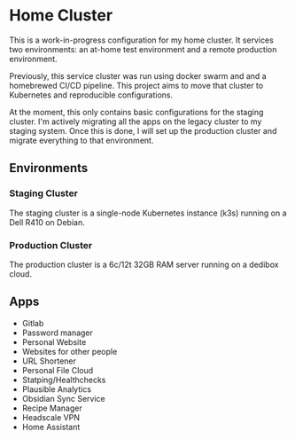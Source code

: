# Home Cluster
This is a work-in-progress configuration for my home cluster. It services two environments: an at-home test environment and a remote production environment.

Previously, this service cluster was run using docker swarm and and a homebrewed CI/CD pipeline. This project aims to move that cluster to Kubernetes and reproducible configurations.

At the moment, this only contains basic configurations for the staging cluster. I'm actively migrating all the apps on the legacy cluster to my staging system. Once this is done, I will set up the production cluster and migrate everything to that environment.

## Environments
### Staging Cluster
The staging cluster is a single-node Kubernetes instance (k3s) running on a Dell R410 on Debian.

### Production Cluster
The production cluster is a 6c/12t 32GB RAM server running on a dedibox cloud.

## Apps
* Gitlab
* Password manager
* Personal Website
* Websites for other people
* URL Shortener
* Personal File Cloud
* Statping/Healthchecks
* Plausible Analytics
* Obsidian Sync Service
* Recipe Manager
* Headscale VPN
* Home Assistant
